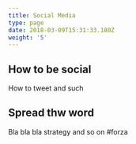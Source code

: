 ```yaml
---
title: Social Media
type: page
date: 2018-03-09T15:31:33.180Z
weight: '5'
---
```

## How to be social

How to tweet and such

## Spread thw word

Bla bla bla strategy and so on #forza
